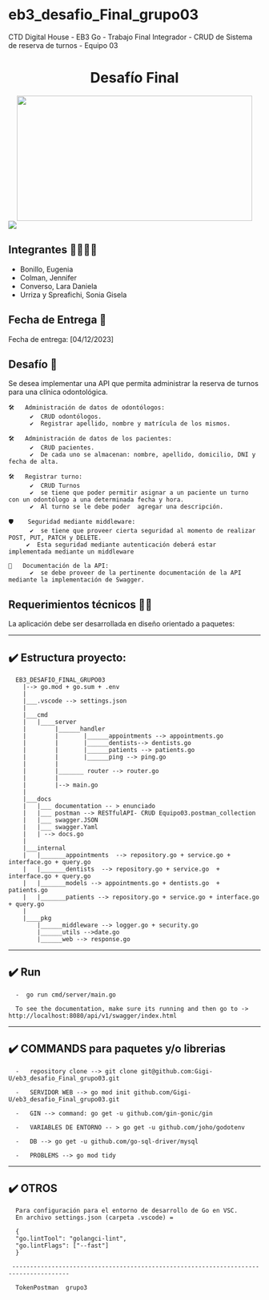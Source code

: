 # eb3_desafio_Final_grupo03
CTD Digital House - EB3 Go  - Trabajo Final Integrador  - CRUD de Sistema de reserva de turnos - Equipo 03

<h1 align="center">Desafío Final</h1>

<div align="center">
  <img src="https://github.com/Gigi-U/eb3_desafio_Final_grupo03/assets/87839629/8634a63a-d2f2-4c08-b4a5-9c8c000502db" width="470" height="250">
</div>

<img src="https://img.shields.io/badge/Go-1.20+-00ADD8?style=for-the-badge&logo=go">
<div>   

  ## Integrantes 🤜🏼🤛🏼
  - Bonillo, Eugenia  
  - Colman, Jennifer
  - Converso, Lara Daniela
  - Urriza y Spreafichi, Sonia Gisela  
      
  ## Fecha de Entrega 📅
  Fecha de entrega: [04/12/2023]
</div>

<div>
  
  ## Desafío 🚀
  <p>
Se desea implementar una API que permita administrar la reserva de turnos para una clínica
odontológica.
  </p>

    🛠️   Administración de datos de odontólogos: 
          ✔️  CRUD odontólogos. 
          ✔️  Registrar apellido, nombre y matrícula de los mismos.    
     
    🛠️   Administración de datos de los pacientes:     
          ✔️  CRUD pacientes. 
          ✔️  De cada uno se almacenan: nombre, apellido, domicilio, DNI y fecha de alta. 
          
    🛠️   Registrar turno: 
          ✔️  CRUD Turnos
          ✔️  se tiene que poder permitir asignar a un paciente un turno con un odontólogo a una determinada fecha y hora. 
          ✔️  Al turno se le debe poder  agregar una descripción. 

    🛡️    Seguridad mediante middleware: 
          ✔️  se tiene que proveer cierta seguridad al momento de realizar POST, PUT, PATCH y DELETE. 
         ✔️  Esta seguridad mediante autenticación deberá estar implementada mediante un middleware
    
    📝   Documentación de la API: 
          ✔️  se debe proveer de la pertinente documentación de la API mediante la implementación de Swagger.

  ## Requerimientos técnicos 🚀🚀

La aplicación debe ser desarrollada en diseño orientado a paquetes:    
  
-------------------------------------------------------------------------------------------
✔️ Estructura proyecto: 
-------------------------------------------------------------------------------------------


      EB3_DESAFIO_FINAL_GRUPO03
        |--> go.mod + go.sum + .env
        |
        |___.vscode --> settings.json
        |   
        |___cmd
        |   |____server
        |        |______handler
        |        |       |______appointments --> appointments.go
        |        |       |______dentists--> dentists.go
        |        |       |______patients --> patients.go
        |        |       |______ping --> ping.go
        |        |
        |        |_______ router --> router.go
        |        |          
        |        |--> main.go
        |
        |___docs
        |   |___ documentation -- > enunciado
        |   |___ postman --> RESTfulAPI- CRUD Equipo03.postman_collection
        |   |___ swagger.JSON
        |   |___ swagger.Yaml
        |   | --> docs.go 
        |
        |___internal
        |   |_______appointments  --> repository.go + service.go + interface.go + query.go
        |   |_______dentists  --> repository.go + service.go  + interface.go + query.go
        |   |_______models --> appointments.go + dentists.go  + patients.go 
        |   |_______patients --> repository.go + service.go + interface.go + query.go
        |
        |____pkg
            |______middleware --> logger.go + security.go
            |______utils -->date.go
            |______web --> response.go


-------------------------------------------------------------------------------------------
✔️ Run
-------------------------------------------------------------------------------------------
      -  go run cmd/server/main.go

      To see the documentation, make sure its running and then go to -> http://localhost:8080/api/v1/swagger/index.html

-------------------------------------------------------------------------------------------
✔️ COMMANDS para paquetes y/o librerias
-------------------------------------------------------------------------------------------
      -   repository clone --> git clone git@github.com:Gigi-U/eb3_desafio_Final_grupo03.git

      -   SERVIDOR WEB --> go mod init github.com/Gigi-U/eb3_desafio_Final_grupo03.git

      -   GIN --> command: go get -u github.com/gin-gonic/gin  

      -   VARIABLES DE ENTORNO -- > go get -u github.com/joho/godotenv

      -   DB --> go get -u github.com/go-sql-driver/mysql

      -   PROBLEMS --> go mod tidy


-------------------------------------------------------------------------------------------
✔️ OTROS
-------------------------------------------------------------------------------------------

      Para configuración para el entorno de desarrollo de Go en VSC.
      En archivo settings.json (carpeta .vscode) =

      {
      "go.lintTool": "golangci-lint",
      "go.lintFlags": ["--fast"]
      } 

     --------------------------------------------------------------------------------------

      TokenPostman  grupo3 

